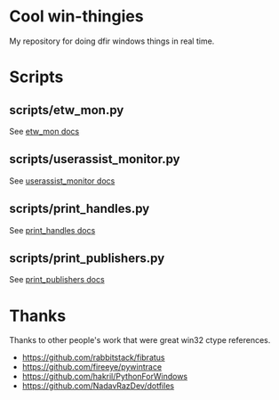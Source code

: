 #  Cool win-thingies
My repository for doing dfir windows things in real time.

# Scripts
## scripts/etw_mon.py
See [etw_mon docs](https://github.com/forensicmatt/PyWindowsThingies/blob/master/scripts/etw_mon.md)

## scripts/userassist_monitor.py
See [userassist_monitor docs](https://github.com/forensicmatt/PyWindowsThingies/blob/master/scripts/userassist_monitor.md)

## scripts/print_handles.py
See [print_handles docs](https://github.com/forensicmatt/PyWindowsThingies/blob/master/scripts/print_handles.md)

## scripts/print_publishers.py
See [print_publishers docs](https://github.com/forensicmatt/PyWindowsThingies/blob/master/scripts/print_publishers.md)


# Thanks
Thanks to other people's work that were great win32 ctype references.
- https://github.com/rabbitstack/fibratus
- https://github.com/fireeye/pywintrace
- https://github.com/hakril/PythonForWindows
- https://github.com/NadavRazDev/dotfiles

